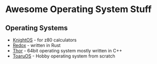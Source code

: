 # Awesome Operating System Stuff

## Operating Systems

* [KnightOS](https://github.com/KnightOS/KnightOS) - for z80 calculators
* [Redox](https://github.com/redox-os/redox) - written in Rust
* [Thor](https://github.com/wichtounet/thor-os) - 64bit operating system mostly written in C++
* [ToaruOS](https://github.com/klange/toaruos) - Hobby operating system from scratch
